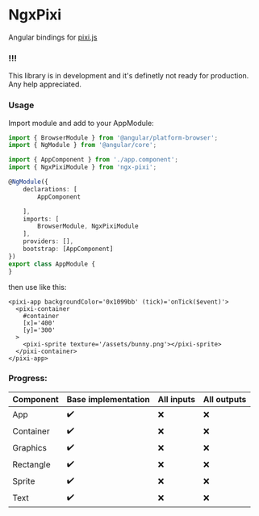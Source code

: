 # NgxPixi

Angular bindings for [pixi.js](https://pixijs.io/)

### !!!
This library is in development and it's definetly not ready for production. Any help appreciated.

### Usage

Import module and add to your AppModule:
```typescript
import { BrowserModule } from '@angular/platform-browser';
import { NgModule } from '@angular/core';

import { AppComponent } from './app.component';
import { NgxPixiModule } from 'ngx-pixi';

@NgModule({
	declarations: [
		AppComponent

	],
	imports: [
		BrowserModule, NgxPixiModule
	],
	providers: [],
	bootstrap: [AppComponent]
})
export class AppModule {
}

```

then use like this:
```angular2html
<pixi-app backgroundColor='0x1099bb' (tick)='onTick($event)'>
  <pixi-container
    #container
    [x]='400'
    [y]='300'
  >
    <pixi-sprite texture='/assets/bunny.png'></pixi-sprite>
  </pixi-container>
</pixi-app>
```

### Progress:
|Component     |Base implementation  |All inputs|All outputs|
|--------------|---------------------|----------|-----------|
|App           |✔️                |❌        |❌         |
|Container     |✔️                |❌        |❌         |
|Graphics      |✔️                |❌        |❌         |
|Rectangle     |✔️                |❌        |❌         |
|Sprite        |✔️                |❌        |❌         |
|Text          |✔️                |❌        |❌         |
